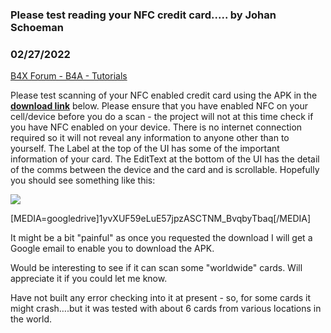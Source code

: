 ### Please test reading your NFC credit card..... by Johan Schoeman
### 02/27/2022
[B4X Forum - B4A - Tutorials](https://www.b4x.com/android/forum/threads/138788/)

Please test scanning of your NFC enabled credit card using the APK in the [**download link**](https://drive.google.com/file/d/1yvXUF59eLuE57jpzASCTNM_BvqbyTbaq/view?usp=sharing) below. Please ensure that you have enabled NFC on your cell/device before you do a scan - the project will not at this time check if you have NFC enabled on your device. There is no internet connection required so it will not reveal any information to anyone other than to yourself. The Label at the top of the UI has some of the important information of your card. The EditText at the bottom of the UI has the detail of the comms between the device and the card and is scrollable. Hopefully you should see something like this:  
  
  
  
![](https://www.b4x.com/android/forum/attachments/126160)  
  
[MEDIA=googledrive]1yvXUF59eLuE57jpzASCTNM\_BvqbyTbaq[/MEDIA]  
  
It might be a bit "painful" as once you requested the download I will get a Google email to enable you to download the APK.  
  
Would be interesting to see if it can scan some "worldwide" cards. Will appreciate it if you could let me know.  
  
Have not built any error checking into it at present - so, for some cards it might crash….but it was tested with about 6 cards from various locations in the world.